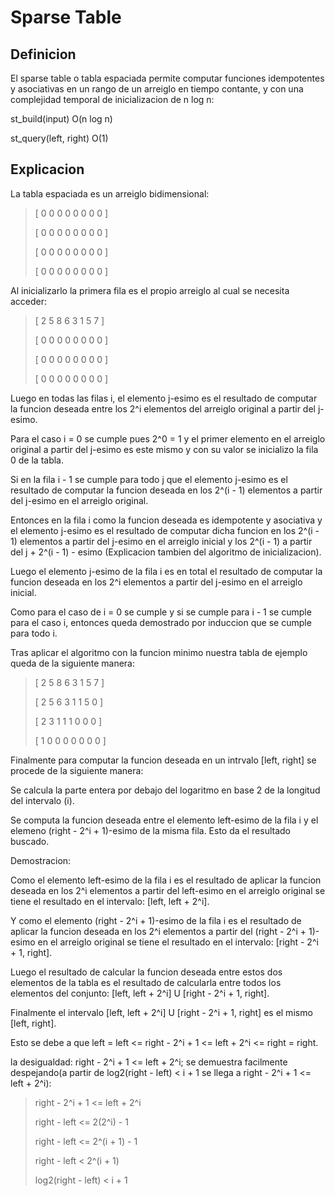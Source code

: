 # Sparse Table

## Definicion

El sparse table o tabla espaciada permite computar funciones idempotentes y asociativas en un rango de un arreiglo en tiempo contante, y con una complejidad temporal de inicializacion de n log n:

st_build(input) O(n log n)

st_query(left, right) O(1)

## Explicacion

La tabla espaciada es un arreiglo bidimensional:

> [ 0 0 0 0 0 0 0 0 ]
>
> [ 0 0 0 0 0 0 0 0 ]
>
> [ 0 0 0 0 0 0 0 0 ]
>
> [ 0 0 0 0 0 0 0 0 ]

Al inicializarlo la primera fila es el propio arreiglo al cual se necesita acceder:

> [ 2 5 8 6 3 1 5 7 ]
>
> [ 0 0 0 0 0 0 0 0 ]
>
> [ 0 0 0 0 0 0 0 0 ]
>
> [ 0 0 0 0 0 0 0 0 ]

Luego en todas las filas i, el elemento j-esimo es el resultado de computar la funcion deseada entre los 2^i elementos del arreiglo original a partir del j-esimo.

Para el caso i = 0 se cumple pues 2^0 = 1 y el primer elemento en el arreiglo original a partir del j-esimo es este mismo y con su valor se inicializo la fila 0 de la tabla.

Si en la fila i - 1 se cumple para todo j que el elemento j-esimo es el resultado de computar la funcion deseada en los 2^(i - 1) elementos a partir del j-esimo en el arreiglo original.

Entonces en la fila i como la funcion deseada es idempotente y asociativa y el elemento j-esimo es el resultado de computar dicha funcion en los 2^(i - 1) elementos a partir del j-esimo en el arreiglo inicial y los 2^(i - 1) a partir del j + 2^(i - 1) - esimo (Explicacion tambien del algoritmo de inicializacion).

Luego el elemento j-esimo de la fila i es en total el resultado de computar la funcion deseada en los 2^i elementos a partir del j-esimo en el arreiglo inicial.

Como para el caso de i = 0 se cumple y si se cumple para i - 1 se cumple para el caso i, entonces queda demostrado por induccion que se cumple para todo i.

Tras aplicar el algoritmo con la funcion minimo nuestra tabla de ejemplo queda de la siguiente manera:

> [ 2 5 8 6 3 1 5 7 ]
>
> [ 2 5 6 3 1 1 5 0 ]
>
> [ 2 3 1 1 1 0 0 0 ]
>
> [ 1 0 0 0 0 0 0 0 ]

Finalmente para computar la funcion deseada en un intrvalo [left, right] se procede de la siguiente manera:

Se calcula la parte entera por debajo del logaritmo en base 2 de la longitud del intervalo (i).

Se computa la funcion deseada entre el elemento left-esimo de la fila i y el elemeno (right - 2^i + 1)-esimo de la misma fila. Esto da el resultado buscado.

Demostracion:

Como el elemento left-esimo de la fila i es el resultado de aplicar la funcion deseada en los 2^i elementos a partir del left-esimo en el arreiglo original se tiene el resultado en el intervalo: [left, left + 2^i].

Y como el elemento (right - 2^i + 1)-esimo de la fila i es el resultado de aplicar la funcion deseada en los 2^i elementos a partir del (right - 2^i + 1)-esimo en el arreiglo original se tiene el resultado en el intervalo: [right - 2^i + 1, right].

Luego el resultado de calcular la funcion deseada entre estos dos elementos de la tabla es el resultado de calcularla entre todos los elementos del conjunto: [left, left + 2^i] U [right - 2^i + 1, right].

Finalmente el intervalo [left, left + 2^i] U [right - 2^i + 1, right] es el mismo [left, right].

Esto se debe a que left = left <= right - 2^i + 1 <= left + 2^i <= right = right.

la desigualdad: right - 2^i + 1 <= left + 2^i; se demuestra facilmente despejando(a partir de log2(right - left) < i + 1 se llega a right - 2^i + 1 <= left + 2^i):

> right - 2^i + 1 <= left + 2^i
>
> right - left <= 2(2^i) - 1
>
> right - left <= 2^(i + 1) - 1
>
> right - left < 2^(i + 1)
>
> log2(right - left) < i + 1
